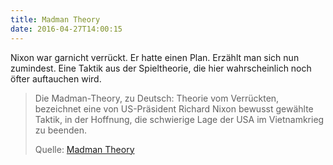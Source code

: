 ```yaml
---
title: Madman Theory
date: 2016-04-27T14:00:15
---
```


Nixon war garnicht verrückt. Er hatte einen Plan. Erzählt man sich nun
zumindest. Eine Taktik aus der Spieltheorie, die hier wahrscheinlich noch
öfter auftauchen wird.

> Die Madman-Theory, zu Deutsch: Theorie vom Verrückten, bezeichnet eine
> von US-Präsident Richard Nixon bewusst gewählte Taktik, in der Hoffnung,
> die schwierige Lage der USA im Vietnamkrieg zu beenden.
>
> Quelle: [Madman Theory](https://de.wikipedia.org/wiki/Madman-Theory)
